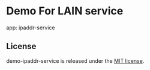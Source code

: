 Demo For LAIN service
=====================

app: ipaddr-service

## License

demo-ipaddr-service is released under the [MIT license](LICENSE).
